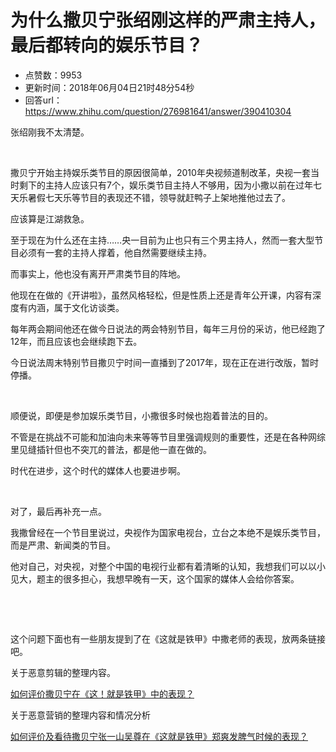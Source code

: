 # 为什么撒贝宁张绍刚这样的严肃主持人，最后都转向的娱乐节目？
- 点赞数：9953
- 更新时间：2018年06月04日21时48分54秒
- 回答url：https://www.zhihu.com/question/276981641/answer/390410304
<body>
 <p data-pid="CCcgmTaW">张绍刚我不太清楚。</p>
 <p class="ztext-empty-paragraph"><br></p>
 <p data-pid="thKXSOw3">撒贝宁开始主持娱乐类节目的原因很简单，2010年央视频道制改革，央视一套当时剩下的主持人应该只有7个，娱乐类节目主持人不够用，因为小撒以前在过年七天乐暑假七天乐等节目的表现还不错，领导就赶鸭子上架地推他过去了。</p>
 <p data-pid="aeO9vwug">应该算是江湖救急。</p>
 <p data-pid="eNLiH0Y-">至于现在为什么还在主持……央一目前为止也只有三个男主持人，然而一套大型节目必须有一套的主持人撑着，他自然需要继续主持。</p>
 <p data-pid="fSSerPjB">而事实上，他也没有离开严肃类节目的阵地。</p>
 <p data-pid="m27riWJL">他现在在做的《开讲啦》，虽然风格轻松，但是性质上还是青年公开课，内容有深度有内涵，属于文化访谈类。</p>
 <p data-pid="EATPxrZb">每年两会期间他还在做今日说法的两会特别节目，每年三月份的采访，他已经跑了12年，而且应该也会继续跑下去。</p>
 <p data-pid="7rv0SzeJ">今日说法周末特别节目撒贝宁时间一直播到了2017年，现在正在进行改版，暂时停播。</p>
 <p class="ztext-empty-paragraph"><br></p>
 <p data-pid="EDgdxfaR">顺便说，即便是参加娱乐类节目，小撒很多时候也抱着普法的目的。</p>
 <p data-pid="0eNZJB19">不管是在挑战不可能和加油向未来等等节目里强调规则的重要性，还是在各种网综里见缝插针但也不突兀的普法，都是他一直在做的。</p>
 <p data-pid="PyTW7qEH">时代在进步，这个时代的媒体人也要进步啊。</p>
 <p class="ztext-empty-paragraph"><br></p>
 <p data-pid="D7GAmjIj">对了，最后再补充一点。</p>
 <p data-pid="Pgw8fqu8">我撒曾经在一个节目里说过，央视作为国家电视台，立台之本绝不是娱乐类节目，而是严肃、新闻类的节目。</p>
 <p data-pid="MN0Mlrg0">他对自己，对央视，对整个中国的电视行业都有着清晰的认知，我想我们可以以小见大，题主的很多担心，我想早晚有一天，这个国家的媒体人会给你答案。</p>
 <p class="ztext-empty-paragraph"><br></p>
 <p class="ztext-empty-paragraph"><br></p>
 <p data-pid="Xxsbe4dj">这个问题下面也有一些朋友提到了在《这就是铁甲》中撒老师的表现，放两条链接吧。</p>
 <p data-pid="H2jaSmAA">关于恶意剪辑的整理内容。</p><a data-draft-node="block" data-draft-type="link-card" href="https://www.zhihu.com/question/274077481/answer/380591259" data-image="https://pic1.zhimg.com/v2-b0eafa2480deddd4cec86113516330d8_bh.jpg" class="internal">如何评价撒贝宁在《这！就是铁甲》中的表现？</a>
 <p data-pid="EXH1duTb">关于恶意营销的整理内容和情况分析</p><a data-draft-node="block" data-draft-type="link-card" href="https://www.zhihu.com/question/279386505/answer/409431249" data-image="https://pic3.zhimg.com/v2-862a118aa87a373e18f97593f02615b2_bh.jpg" data-image-width="0" data-image-height="0" class="internal">如何评价及看待撒贝宁张一山吴尊在《这就是铁甲》郑爽发脾气时候的表现？</a>
</body>
